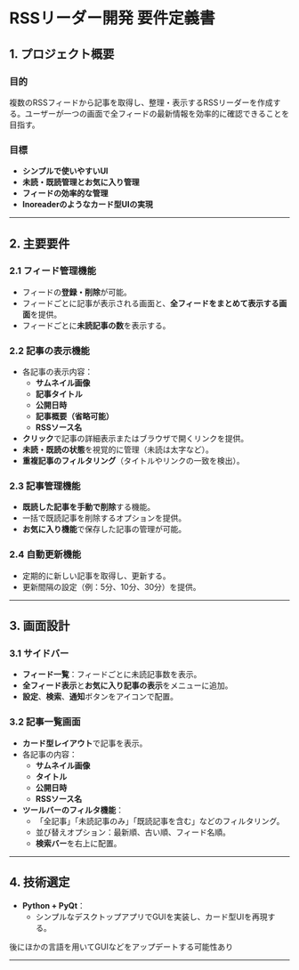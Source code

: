 # RSSリーダー開発 要件定義書

## 1. プロジェクト概要
### 目的
複数のRSSフィードから記事を取得し、整理・表示するRSSリーダーを作成する。ユーザーが一つの画面で全フィードの最新情報を効率的に確認できることを目指す。

### 目標
- **シンプルで使いやすいUI**
- **未読・既読管理とお気に入り管理**
- **フィードの効率的な管理**
- **Inoreaderのようなカード型UIの実現**

---

## 2. 主要要件

### 2.1 フィード管理機能
- フィードの**登録・削除**が可能。
- フィードごとに記事が表示される画面と、**全フィードをまとめて表示する画面**を提供。
- フィードごとに**未読記事の数**を表示する。

### 2.2 記事の表示機能
- 各記事の表示内容：
  - **サムネイル画像**
  - **記事タイトル**
  - **公開日時**
  - **記事概要（省略可能）**
  - **RSSソース名**
- **クリック**で記事の詳細表示またはブラウザで開くリンクを提供。
- **未読・既読の状態**を視覚的に管理（未読は太字など）。
- **重複記事のフィルタリング**（タイトルやリンクの一致を検出）。

### 2.3 記事管理機能
- **既読した記事を手動で削除**する機能。
- 一括で既読記事を削除するオプションを提供。
- **お気に入り機能**で保存した記事の管理が可能。

### 2.4 自動更新機能
- 定期的に新しい記事を取得し、更新する。
- 更新間隔の設定（例：5分、10分、30分）を提供。

---

## 3. 画面設計

### 3.1 サイドバー
- **フィード一覧**：フィードごとに未読記事数を表示。
- **全フィード表示**と**お気に入り記事の表示**をメニューに追加。
- **設定**、**検索**、**通知**ボタンをアイコンで配置。

### 3.2 記事一覧画面
- **カード型レイアウト**で記事を表示。
- 各記事の内容：
  - **サムネイル画像**
  - **タイトル**
  - **公開日時**
  - **RSSソース名**
- **ツールバーのフィルタ機能**：
  - 「全記事」「未読記事のみ」「既読記事を含む」などのフィルタリング。
  - 並び替えオプション：最新順、古い順、フィード名順。
  - **検索バー**を右上に配置。

---

## 4. 技術選定
- **Python + PyQt**：  
  - シンプルなデスクトップアプリでGUIを実装し、カード型UIを再現する。

後にほかの言語を用いてGUIなどをアップデートする可能性あり

---
